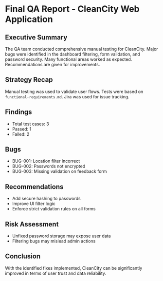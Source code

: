# Final QA Report - CleanCity Web Application

## Executive Summary
The QA team conducted comprehensive manual testing for CleanCity. Major bugs were identified in the dashboard filtering, form validation, and password security. Many functional areas worked as expected. Recommendations are given for improvements.

## Strategy Recap
Manual testing was used to validate user flows. Tests were based on `functional-requirements.md`. Jira was used for issue tracking.

## Findings
- Total test cases: 3
- Passed: 1
- Failed: 2

## Bugs
- BUG-001: Location filter incorrect
- BUG-002: Passwords not encrypted
- BUG-003: Missing validation on feedback form

## Recommendations
- Add secure hashing to passwords
- Improve UI filter logic
- Enforce strict validation rules on all forms

## Risk Assessment
- Unfixed password storage may expose user data
- Filtering bugs may mislead admin actions

## Conclusion
With the identified fixes implemented, CleanCity can be significantly improved in terms of user trust and data reliability.
